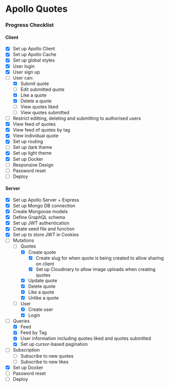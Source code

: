 # Apollo Quotes

### Progress Checklist

#### Client

- [x] Set up Apollo Client
- [x] Set up Apollo Cache
- [x] Set up global styles
- [x] User login
- [x] User sign up
- [ ] User can:
  - [x] Submit quote
  - [ ] Edit submitted quote
  - [x] Like a quote
  - [x] Delete a quote
  - [ ] View quotes liked
  - [ ] View quotes submitted
- [ ] Restrict editting, deleting and submitting to authorised users
- [x] View feed of quotes
- [x] View feed of quotes by tag
- [x] View individual quote
- [x] Set up routing
- [ ] Set up dark theme
- [x] Set up light theme
- [x] Set up Docker
- [ ] Responsive Design
- [ ] Password reset
- [ ] Deploy

#### Server

- [x] Set up Apollo Server + Express
- [x] Set up Mongo DB connection
- [x] Create Mongoose models
- [x] Define GraphQL schema
- [x] Set up JWT authentication
- [x] Create seed file and function
- [x] Set up to store JWT in Cookies
- [ ] Mutations
  - [ ] Quotes
    - [x] Create quote
      - [x] Create slug for when quote is being created to allow sharing on client
      - [x] Set up Cloudinary to allow image uploads when creating quotes
    - [x] Update quote
    - [x] Delete quote
    - [x] Like a quote
    - [x] Unlike a quote
  - [ ] User
    - [x] Create user
    - [x] Login
- [ ] Queries
  - [x] Feed
  - [x] Feed by Tag
  - [x] User information including quotes liked and quotes submitted
  - [x] Set up cursor-based pagination
- [ ] Subscription
  - [ ] Subscribe to new quotes
  - [ ] Subscribe to new likes
- [x] Set up Docker
- [ ] Password reset
- [ ] Deploy

